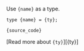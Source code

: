 Use `{name}` as a type.
```no_run
type {name} = {ty};

{source_code}
```
[Read more about `{ty}`][{ty}]